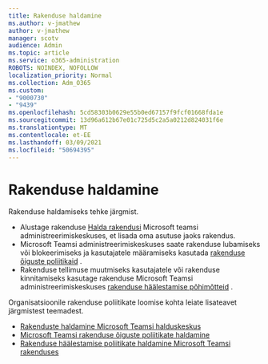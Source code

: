 ```yaml
---
title: Rakenduse haldamine
ms.author: v-jmathew
author: v-jmathew
manager: scotv
audience: Admin
ms.topic: article
ms.service: o365-administration
ROBOTS: NOINDEX, NOFOLLOW
localization_priority: Normal
ms.collection: Adm_O365
ms.custom:
- "9000730"
- "9439"
ms.openlocfilehash: 5cd58303b0629e55b0ed67157f9fcf01668fda1e
ms.sourcegitcommit: 13d96a612b67e01c725d5c2a5a0212d824031f6e
ms.translationtype: MT
ms.contentlocale: et-EE
ms.lasthandoff: 03/09/2021
ms.locfileid: "50694395"
---
```

# <a name="how-to-manage-an-app"></a>Rakenduse haldamine

Rakenduse haldamiseks tehke järgmist.

- Alustage rakenduse [Halda rakendusi](https://admin.teams.microsoft.com/policies/manage-apps) Microsoft teamsi administreerimiskeskuses, et lisada oma asutuse jaoks rakendus.
- Microsoft Teamsi administreerimiskeskuses saate rakenduse lubamiseks või blokeerimiseks ja kasutajatele määramiseks kasutada [rakenduse õiguste poliitikaid](https://admin.teams.microsoft.com/policies/app-permission) .
- Rakenduse tellimuse muutmiseks kasutajatele või rakenduse kinnitamiseks kasutage rakenduse Microsoft Teamsi administreerimiskeskuses [rakenduse häälestamise põhimõtteid](https://admin.teams.microsoft.com/policies/app-setup) .

Organisatsioonile rakenduse poliitikate loomise kohta leiate lisateavet järgmistest teemadest.

- [Rakenduste haldamine Microsoft Teamsi halduskeskus](https://docs.microsoft.com/MicrosoftTeams/manage-apps)
- [Microsoft Teamsi rakenduse õiguste poliitikate haldamine](https://docs.microsoft.com/microsoftteams/teams-app-permission-policies)
- [Rakenduse häälestamise poliitikate haldamine Microsoft Teamsi rakenduses](https://docs.microsoft.com/microsoftteams/teams-app-setup-policies)
